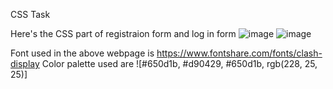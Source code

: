 CSS Task

Here's the CSS part of registraion form and log in form 
![image](https://user-images.githubusercontent.com/80317188/181924824-58ac32b3-b6e1-4f4e-b57f-2331b0ae9db9.png)
![image](https://user-images.githubusercontent.com/80317188/181924853-3f040991-4a50-498d-ab3b-a5dc4d0069c4.png)

Font used in the above webpage is https://www.fontshare.com/fonts/clash-display
Color palette used are ![#650d1b, #d90429, #650d1b, rgb(228, 25, 25)]
